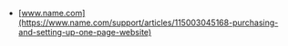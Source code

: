 * [www.name.com](https://www.name.com/support/articles/115003045168-purchasing-and-setting-up-one-page-website)
